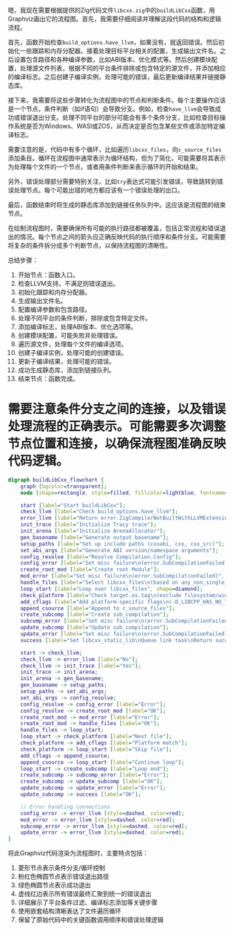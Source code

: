 嗯，我现在需要根据提供的Zig代码文件`libcxx.zig`中的`buildLibCxx`函数，用Graphviz画出它的流程图。首先，我需要仔细阅读并理解这段代码的结构和逻辑流程。

首先，函数开始检查`build_options.have_llvm`，如果没有，就返回错误。然后初始化一些跟踪和内存分配器。接着处理目标平台相关的配置，生成输出文件名。之后设置包含路径和各种编译参数，比如ABI版本、优化模式等。然后创建模块配置，处理源文件列表，根据不同的平台条件排除或包含特定的源文件，并添加相应的编译标志。之后创建子编译实例，处理可能的错误，最后更新编译结果并链接静态库。

接下来，我需要将这些步骤转化为流程图中的节点和判断条件。每个主要操作应该是一个节点，条件判断（如if语句）会导致分支。例如，检查`have_llvm`会导致成功或错误退出分支。处理不同平台的部分可能会有多个条件分支，比如检查目标操作系统是否为Windows、WASI或ZOS，从而决定是否包含某些文件或添加特定编译标志。

需要注意的是，代码中有多个循环，比如遍历`libcxx_files`，向`c_source_files`添加条目。循环在流程图中通常表示为循环结构，但为了简化，可能需要将其表示为处理每个文件的一个节点，或者用条件判断来表示循环的开始和结束。

另外，错误处理部分需要特别关注，比如`try`表达式可能引发错误，导致跳转到错误处理节点。每个可能出错的地方都应该有一个错误处理的出口。

最后，函数结束时将生成的静态库添加到链接任务队列中。这应该是流程图的结束节点。

在绘制流程图时，需要确保所有可能的执行路径都被覆盖，包括正常流程和错误退出的情况。每个节点之间的箭头应正确反映代码的执行顺序和条件分支。可能需要将复杂的条件拆分成多个判断节点，以保持流程图的清晰性。

总结步骤：
1. 开始节点：函数入口。
2. 检查LLVM支持，不满足则错误退出。
3. 初始化跟踪和内存分配器。
4. 生成输出文件名。
5. 配置编译参数和包含路径。
6. 处理不同平台的条件判断，排除或包含特定文件。
7. 添加编译标志，处理ABI版本、优化选项等。
8. 创建模块配置，可能失败并处理错误。
9. 遍历源文件，处理每个文件的编译选项。
10. 创建子编译实例，处理可能的创建错误。
11. 更新子编译结果，处理可能的错误。
12. 成功生成静态库，添加到链接队列。
13. 结束节点：函数完成。

需要注意条件分支之间的连接，以及错误处理流程的正确表示。可能需要多次调整节点位置和连接，以确保流程图准确反映代码逻辑。
================================================
```dot
digraph buildLibCxx_flowchart {
    graph [bgcolor=transparent];
    node [shape=rectangle, style=filled, fillcolor=lightblue, fontname="Courier"];

    start [label="Start buildLibCxx"];
    check_llvm [label="Check build_options.have_llvm"];
    error_llvm [label="Return error.ZigCompilerNotBuiltWithLLVMExtensions", shape=oval, fillcolor=pink];
    init_trace [label="Initialize Tracy trace"];
    init_arena [label="Initialize ArenaAllocator"];
    gen_basename [label="Generate output basename"];
    setup_paths [label="Set up include paths (cxxabi, cxx, cxx_src)"];
    set_abi_args [label="Generate ABI version/namespace arguments"];
    config_resolve [label="Resolve Compilation.Config"];
    config_error [label="Set misc failure\n(error.SubCompilationFailed)", shape=oval, fillcolor=pink];
    create_root_mod [label="Create root Module"];
    mod_error [label="Set misc failure\n(error.SubCompilationFailed)", shape=oval, fillcolor=pink];
    handle_files [label="Select libcxx_files\n(based on any_non_single_threaded)"];
    loop_start [label="Loop over libcxx_files", shape=diamond];
    check_platform [label="Check target.os.tag\n(exclude filesystem/win32/ibm files)"];
    add_cflags [label="Add platform-specific flags\n(-D_LIBCPP_HAS_NO_THREADS etc)"];
    append_csource [label="Append to c_source_files"];
    create_subcomp [label="Create sub_compilation"];
    subcomp_error [label="Set misc failure\n(error.SubCompilationFailed)", shape=oval, fillcolor=pink];
    update_subcomp [label="Update sub_compilation"];
    update_error [label="Set misc failure\n(error.SubCompilationFailed)", shape=oval, fillcolor=pink];
    success [label="Set libcxx_static_lib\nQueue link task\nReturn successfully", shape=oval, fillcolor=lightgreen];

    start -> check_llvm;
    check_llvm -> error_llvm [label="No"];
    check_llvm -> init_trace [label="Yes"];
    init_trace -> init_arena;
    init_arena -> gen_basename;
    gen_basename -> setup_paths;
    setup_paths -> set_abi_args;
    set_abi_args -> config_resolve;
    config_resolve -> config_error [label="Error"];
    config_resolve -> create_root_mod [label="OK"];
    create_root_mod -> mod_error [label="Error"];
    create_root_mod -> handle_files [label="OK"];
    handle_files -> loop_start;
    loop_start -> check_platform [label="Next file"];
    check_platform -> add_cflags [label="Platform match"];
    check_platform -> loop_start [label="Skip file"];
    add_cflags -> append_csource;
    append_csource -> loop_start [label="Continue loop"];
    loop_start -> create_subcomp [label="Loop end"];
    create_subcomp -> subcomp_error [label="Error"];
    create_subcomp -> update_subcomp [label="OK"];
    update_subcomp -> update_error [label="Error"];
    update_subcomp -> success [label="OK"];

    // Error handling connections
    config_error -> error_llvm [style=dashed, color=red];
    mod_error -> error_llvm [style=dashed, color=red];
    subcomp_error -> error_llvm [style=dashed, color=red];
    update_error -> error_llvm [style=dashed, color=red];
}
``` 

将此Graphviz代码渲染为流程图时，主要特点包括：
1. 菱形节点表示条件分支/循环控制
2. 粉红色椭圆节点表示错误退出路径
3. 绿色椭圆节点表示成功退出
4. 虚线红边表示所有错误最终汇聚到统一的错误退出
5. 详细展示了平台条件过滤、编译标志添加等关键步骤
6. 使用嵌套结构清晰表达了文件遍历循环
7. 保留了原始代码中的关键函数调用顺序和错误处理逻辑